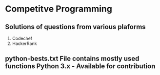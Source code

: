 # Competitve Programming

## Solutions of questions from various plaforms

1. Codechef
2. HackerRank

## python-bests.txt File contains mostly used functions Python 3.x - Available for contribution